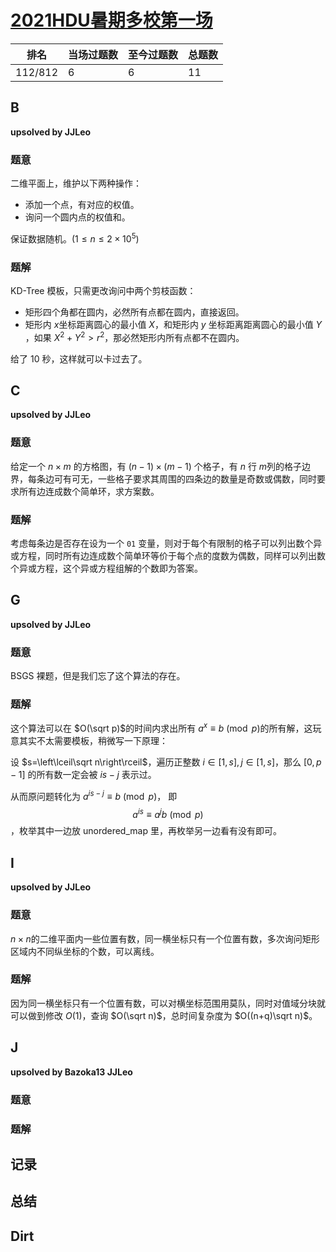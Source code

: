 # [2021HDU暑期多校第一场](https://acm.dingbacode.com/contests/contest_show.php?cid=984)

| 排名    | 当场过题数 | 至今过题数 | 总题数 |
| ------- | ---------- | ---------- | ------ |
| 112/812 | 6          | 6          | 11     |

## **B**

**upsolved by JJLeo**

### 题意

二维平面上，维护以下两种操作：

- 添加一个点，有对应的权值。
- 询问一个圆内点的权值和。

保证数据随机。($1 \le n \le 2 \times 10^5$)

### 题解

KD-Tree 模板，只需更改询问中两个剪枝函数：

- 矩形四个角都在圆内，必然所有点都在圆内，直接返回。
- 矩形内 $x$​ 坐标距离圆心的最小值 $X$​，和矩形内 $y$​ 坐标距离距离圆心的最小值 $Y$​​，如果 $X^2+Y^2 > r^2$，那必然矩形内所有点都不在圆内。

给了 $10$ 秒，这样就可以卡过去了。

## **C**

**upsolved by JJLeo**

### 题意

给定一个 $n \times m$ 的方格图，有 $(n-1) \times (m-1)$ 个格子，有 $n$ 行 $m$​ 列的格子边界，每条边可有可无，一些格子要求其周围的四条边的数量是奇数或偶数，同时要求所有边连成数个简单环，求方案数。

### 题解

考虑每条边是否存在设为一个 $\texttt{01}$ 变量，则对于每个有限制的格子可以列出数个异或方程，同时所有边连成数个简单环等价于每个点的度数为偶数，同样可以列出数个异或方程，这个异或方程组解的个数即为答案。

## **G**

**upsolved by JJLeo**

### 题意

BSGS 裸题，但是我们忘了这个算法的存在。

### 题解

这个算法可以在 $O(\sqrt p)$​ 的时间内求出所有 $a^x\equiv b\pmod p$​​ 的所有解，这玩意其实不太需要模板，稍微写一下原理：

设 $s=\left\lceil\sqrt n\right\rceil$​，遍历正整数 $i\in\left[1,s\right],j\in\left[1,s\right]$​，那么 $[0,p-1]$ 的所有数一定会被 $is-j$ 表示过。

从而原问题转化为 $a^{is-j}\equiv b\pmod p$， 即 $$a^{is}\equiv a^jb\pmod p$$​，枚举其中一边放 unordered_map 里，再枚举另一边看有没有即可。

## **I**

**upsolved by JJLeo**

### 题意

$n \times n$​ 的二维平面内一些位置有数，同一横坐标只有一个位置有数，多次询问矩形区域内不同纵坐标的个数，可以离线。

### 题解

因为同一横坐标只有一个位置有数，可以对横坐标范围用莫队，同时对值域分块就可以做到修改 $O(1)$，查询 $O(\sqrt n)$，总时间复杂度为 $O((n+q)\sqrt n)$。

## **J**

**upsolved by Bazoka13 JJLeo**

### 题意



### 题解



## **记录**



## **总结**

## **Dirt**



